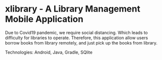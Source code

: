 # xlibrary - A Library Management Mobile Application
Due to Covid19 pandemic, we require social distancing. Which leads to difficulty for libraries to operate. Therefore, this application allow users borrow books from library remotely, and just pick up the books from library.

Technologies: Android, Java, Gradle, SQlite
